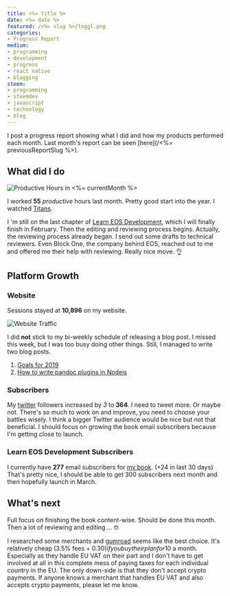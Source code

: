 ```yaml
---
title: <%= title %>
date: <%= date %>
featured: /<%= slug %>/toggl.png
categories:
- Progress Report
medium:
- programming
- development
- progress
- react native
- blogging
steem:
- programming
- steemdev
- javascript
- technology
- blog
---
```



I post a progress report showing what I did and how my products performed each month.
Last month's report can be seen [here](/<%= previousReportSlug %>).

## What did I do

![Productive Hours in <%= currentMonth %>](./rescue-time.png)

I worked **55** _productive_ hours last month. Pretty good start into the year.
I watched [Titans](https://trakt.tv/shows/titans-2018).

I 'm still on the last chapter of [Learn EOS Development](https://learneos.one), which I will finally finish in February.
Then the editing and reviewing process begins.
Actually, the reviewing process already began.
I send out some drafts to technical reviewers.
Even Block One, the company behind EOS, reached out to me and offered me their help with reviewing. 
Really nice move. 👌

## Platform Growth

### Website

Sessions stayed at **10,896** on my website.

![Website Traffic](./website-traffic.png)

I did **not** stick to my bi-weekly schedule of releasing a blog post.
I missed this week, but I was too busy doing other things.
Still, I managed to write two blog posts.

1. [Goals for 2019](/goals-2019/)
1. [How to write pandoc plugins in Nodejs](/how-to-write-pandoc-plugins-in-nodejs/)

### Subscribers

My [twitter](https://twitter.com/cmichelio) followers increased by _3_ to **364**.
I need to tweet more.
Or maybe not.
There's so much to work on and improve, you need to choose your battles wisely.
I think a bigger Twitter audience would be nice but not that beneficial.
I should focus on growing the book email subscribers because I'm getting close to launch.

### Learn EOS Development Subscribers

I currently have **277** email subscribers for [my book](https://learneos.one). (+24 in last 30 days)
That's pretty nice, I should be able to get 300 subscribers next month and then hopefully launch in March.

## What's next

Full focus on finishing the book content-wise. Should be done this month.
Then a lot of reviewing and editing ... 🤓

I researched some merchants and [gumroad](https://gumroad.com) seems like the best choice.
It's relatively cheap (3.5% fees + 0.30$) if you buy their plan for 10$ a month.
Especially as they handle EU VAT on their part and I don't have to get involved at all in this complete mess of paying taxes for each individual country in the EU.
The only down-side is that they don't accept crypto payments.
If anyone knows a merchant that handles EU VAT and also accepts crypto payments, please let me know.
